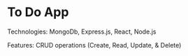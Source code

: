 # To Do App

Technologies:
MongoDb, Express.js, React, Node.js

Features:
CRUD operations
(Create, Read, Update, & Delete)
